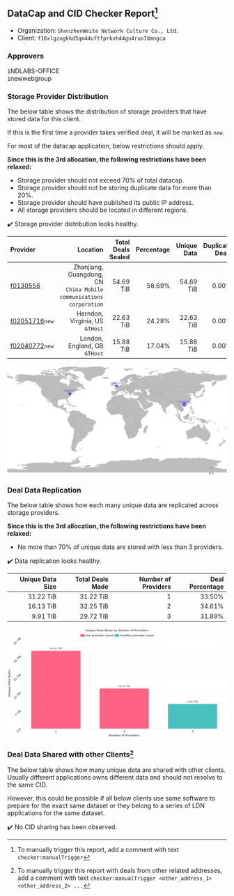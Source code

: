 ## DataCap and CID Checker Report[^1]
 - Organization: `ShenzhenWeite Network Culture Co., Ltd.`
 - Client: `f16xlgzogkkd5qm44uftfprkvh44gu4ruo7dmngca`
### Approvers
`1`NDLABS-OFFICE<br/>`1`newwebgroup

### Storage Provider Distribution
The below table shows the distribution of storage providers that have stored data for this client.

If this is the first time a provider takes verified deal, it will be marked as `new`.

For most of the datacap application, below restrictions should apply.

**Since this is the 3rd allocation, the following restrictions have been relaxed:**
 - Storage provider should not exceed 70% of total datacap.
 - Storage provider should not be storing duplicate data for more than 20%.
 - Storage provider should have published its public IP address.
 - All storage providers should be located in different regions.

✔️ Storage provider distribution looks healthy.

| Provider                                                    |                                                               Location | Total Deals Sealed | Percentage | Unique Data | Duplicate Deals |
| :---------------------------------------------------------- | ---------------------------------------------------------------------: | -----------------: | ---------: | ----------: | --------------: |
| [f0130556](https://filfox.info/en/address/f0130556)         | Zhanjiang, Guangdong, CN<br/>`China Mobile communications corporation` |          54.69 TiB |     58.69% |   54.69 TiB |           0.00% |
| [f02051716](https://filfox.info/en/address/f02051716)`new`  |                                     Herndon, Virginia, US<br/>`GTHost` |          22.63 TiB |     24.28% |   22.63 TiB |           0.00% |
| [f02040772](https://filfox.info/en/address/f02040772)`new`  |                                       London, England, GB<br/>`GTHost` |          15.88 TiB |     17.04% |   15.88 TiB |           0.00% |

<img src="https://raw.githubusercontent.com/data-preservation-programs/filplus-checker-assets/main/filecoin-project/filecoin-plus-large-datasets/issues/1436/1681292334655.png"/>

### Deal Data Replication
The below table shows how each many unique data are replicated across storage providers.


**Since this is the 3rd allocation, the following restrictions have been relaxed:**
- No more than 70% of unique data are stored with less than 3 providers.

✔️ Data replication looks healthy.

| Unique Data Size | Total Deals Made | Number of Providers | Deal Percentage |
| ---------------: | ---------------: | ------------------: | --------------: |
|        31.22 TiB |        31.22 TiB |                   1 |          33.50% |
|        16.13 TiB |        32.25 TiB |                   2 |          34.61% |
|         9.91 TiB |        29.72 TiB |                   3 |          31.89% |

<img src="https://raw.githubusercontent.com/data-preservation-programs/filplus-checker-assets/main/filecoin-project/filecoin-plus-large-datasets/issues/1436/1681292335636.png"/>

### Deal Data Shared with other Clients[^3]
The below table shows how many unique data are shared with other clients.
Usually different applications owns different data and should not resolve to the same CID.

However, this could be possible if all below clients use same software to prepare for the exact same dataset or they belong to a series of LDN applications for the same dataset.

✔️ No CID sharing has been observed.

[^1]: To manually trigger this report, add a comment with text `checker:manualTrigger`

[^2]: Deals from those addresses are combined into this report as they are specified with `checker:manualTrigger`

[^3]: To manually trigger this report with deals from other related addresses, add a comment with text `checker:manualTrigger <other_address_1> <other_address_2> ...`
